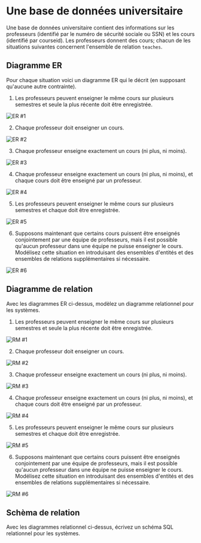 # Une base de données universitaire

Une base de données universitaire contient des informations sur les professeurs
(identifié par le numéro de sécurité sociale ou SSN) et les cours
(identifié par courseid). Les professeurs donnent des cours; chacun de
les situations suivantes concernent l'ensemble de relation `teaches`.

## Diagramme ER

Pour chaque situation voici un diagramme ER qui le décrit
(en supposant qu'aucune autre contrainte).

1) Les professeurs peuvent enseigner le même cours sur plusieurs semestres et seule la plus récente doit être enregistrée.

![ER #1](assets/er_01.png)

2) Chaque professeur doit enseigner un cours.

![ER #2](assets/er_02.png)

3) Chaque professeur enseigne exactement un cours (ni plus, ni moins).

![ER #3](assets/er_03.png)

4) Chaque professeur enseigne exactement un cours (ni plus, ni moins), et chaque cours doit être enseigné par un professeur.

![ER #4](assets/er_04.png)

5) Les professeurs peuvent enseigner le même cours sur plusieurs semestres et chaque doit être enregistrée.

![ER #5](assets/er_05.png)

6) Supposons maintenant que certains cours puissent être enseignés conjointement par une équipe de professeurs, mais il est possible qu'aucun professeur dans une équipe ne puisse enseigner le cours. Modélisez cette situation en introduisant des ensembles d'entités et des ensembles de relations supplémentaires si nécessaire.

![ER #6](assets/er_06.png)

## Diagramme de relation

Avec les diagrammes ER ci-dessus, modèlez un diagramme relationnel pour les systèmes.

1) Les professeurs peuvent enseigner le même cours sur plusieurs semestres et seule la plus récente doit être enregistrée.

![RM #1](assets/sol/rm_01.PNG)

2) Chaque professeur doit enseigner un cours.

![RM #2](assets/sol/rm_02.PNG)

3) Chaque professeur enseigne exactement un cours (ni plus, ni moins).

![RM #3](assets/sol/rm_03.PNG)

4) Chaque professeur enseigne exactement un cours (ni plus, ni moins), et chaque cours doit être enseigné par un professeur.

![RM #4](assets/sol/rm_04.PNG)

5) Les professeurs peuvent enseigner le même cours sur plusieurs semestres et chaque doit être enregistrée.

![RM #5](assets/sol/rm_05.PNG)

6) Supposons maintenant que certains cours puissent être enseignés conjointement par une équipe de professeurs, mais il est possible qu'aucun professeur dans une équipe ne puisse enseigner le cours. Modélisez cette situation en introduisant des ensembles d'entités et des ensembles de relations supplémentaires si nécessaire.

![RM #6](assetssol/rm_06.PNG)

## Schèma de relation

Avec les diagrammes relationnel ci-dessus, écrivez un schéma SQL relationnel pour les systèmes.

